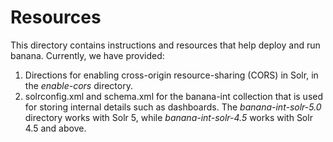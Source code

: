 # Resources

This directory contains instructions and resources that help deploy and run banana. Currently, we have provided:

1. Directions for enabling cross-origin resource-sharing (CORS) in Solr, in the _enable-cors_ directory.
2. solrconfig.xml and schema.xml for the banana-int collection that is used for storing internal details such as dashboards. The _banana-int-solr-5.0_ directory works with Solr 5, while _banana-int-solr-4.5_ works with Solr 4.5 and above.
